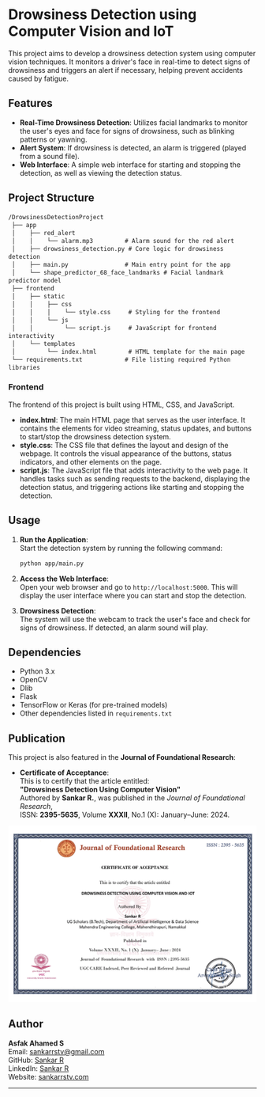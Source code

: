 # Drowsiness Detection using Computer Vision and IoT  

This project aims to develop a drowsiness detection system using computer vision techniques. It monitors a driver's face in real-time to detect signs of drowsiness and triggers an alert if necessary, helping prevent accidents caused by fatigue.  

## Features  

- **Real-Time Drowsiness Detection**: Utilizes facial landmarks to monitor the user's eyes and face for signs of drowsiness, such as blinking patterns or yawning.  
- **Alert System**: If drowsiness is detected, an alarm is triggered (played from a sound file).  
- **Web Interface**: A simple web interface for starting and stopping the detection, as well as viewing the detection status.  

## Project Structure  

```
/DrowsinessDetectionProject
 ├── app
 │    ├── red_alert
 │    │    └── alarm.mp3         # Alarm sound for the red alert
 │    ├── drowsiness_detection.py # Core logic for drowsiness detection
 │    ├── main.py                # Main entry point for the app
 │    └── shape_predictor_68_face_landmarks # Facial landmark predictor model
 ├── frontend
 │    ├── static
 │    │    ├── css
 │    │    │    └── style.css     # Styling for the frontend
 │    │    └── js
 │    │         └── script.js     # JavaScript for frontend interactivity
 │    └── templates
 │         └── index.html         # HTML template for the main page
 └── requirements.txt            # File listing required Python libraries
```

### Frontend  

The frontend of this project is built using HTML, CSS, and JavaScript.  

- **index.html**: The main HTML page that serves as the user interface. It contains the elements for video streaming, status updates, and buttons to start/stop the drowsiness detection system.  
- **style.css**: The CSS file that defines the layout and design of the webpage. It controls the visual appearance of the buttons, status indicators, and other elements on the page.  
- **script.js**: The JavaScript file that adds interactivity to the web page. It handles tasks such as sending requests to the backend, displaying the detection status, and triggering actions like starting and stopping the detection.  

## Usage  

1. **Run the Application**:  
   Start the detection system by running the following command:  
   ```bash
   python app/main.py
   ```  

2. **Access the Web Interface**:  
   Open your web browser and go to `http://localhost:5000`. This will display the user interface where you can start and stop the detection.  

3. **Drowsiness Detection**:  
   The system will use the webcam to track the user's face and check for signs of drowsiness. If detected, an alarm sound will play.  

## Dependencies  

- Python 3.x  
- OpenCV  
- Dlib  
- Flask  
- TensorFlow or Keras (for pre-trained models)  
- Other dependencies listed in `requirements.txt`  

## Publication  

This project is also featured in the **Journal of Foundational Research**:  

- **Certificate of Acceptance**:  
  This is to certify that the article entitled:  
  **"Drowsiness Detection Using Computer Vision"**  
  Authored by **Sankar R.**, was published in the *Journal of Foundational Research*,  
  ISSN: **2395-5635**, Volume **XXXII**, No.1 (X): January–June: 2024.  

![Certificate of Acceptance](assets/certificate-1.png)

## Author  

**Asfak Ahamed S**  
Email: [sankarrstv@gmail.com](mailto:sankarrstv@gmail.com)  
GitHub: [Sankar R](https://github.com/SankarRstv)  
LinkedIn: [Sankar R](https://www.linkedin.com/in/sankarrstv)  
Website: [sankarrstv.com](https://sankarrstv.github.io/SankarRstv-Portfolio/)  

---  
